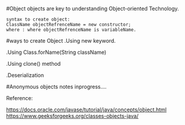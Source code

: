 #Object
objects are key to understanding Object-oriented Technology.

```
syntax to create object:
ClassName objectRefrenceName = new constructor;
where : where objectRefrenceName is variableName. 
```


#ways to create Object
.Using new keyword.

.Using Class.forName(String className)
 
.Using clone() method

.Deserialization

#Anonymous objects
notes inprogress....


Reference:

https://docs.oracle.com/javase/tutorial/java/concepts/object.html
https://www.geeksforgeeks.org/classes-objects-java/